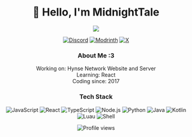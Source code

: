 <h1 align="center">👋 Hello, I'm MidnightTale</h1>

<p align="center">
  <img src="https://readme-typing-svg.herokuapp.com/?lines=Full-stack+Developer;UI/UX+Enthusiast;Open+Source+Contributor&center=true&width=380&height=45">
</p>

<p align="center">
  <a href="https://discord.com/users/221569955236282368"><img alt="Discord" src="https://img.shields.io/badge/Discord-7289DA?style=for-the-badge&logo=discord&logoColor=white"></a>
  <a href="https://modrinth.com/user/MidnightTale"><img alt="Modrinth" src="https://img.shields.io/badge/Modrinth-00AF5C?style=for-the-badge&logo=modrinth&logoColor=white"></a>
  <a href="https://x.com/midnighttale_"><img alt="X" src="https://img.shields.io/badge/X-000000?style=for-the-badge&logo=x&logoColor=white"></a>
</p>

<h3 align="center"> About Me :3</h3>

<p align="center">
Working on: Hynse Network Website and Server<br>
Learning: React<br>
Coding since: 2017
</p>

<h3 align="center">Tech Stack</h3>

<p align="center">
  <img src="https://img.shields.io/badge/-JavaScript-F7DF1E?style=flat-square&logo=javascript&logoColor=black" alt="JavaScript">
  <img src="https://img.shields.io/badge/-React-61DAFB?style=flat-square&logo=react&logoColor=black" alt="React">
  <img src="https://img.shields.io/badge/-TypeScript-3178C6?style=flat-square&logo=typescript&logoColor=white" alt="TypeScript">
  <img src="https://img.shields.io/badge/-Node.js-339933?style=flat-square&logo=node.js&logoColor=white" alt="Node.js">
  <img src="https://img.shields.io/badge/-Python-3776AB?style=flat-square&logo=python&logoColor=white" alt="Python">
  <img src="https://img.shields.io/badge/-Java-007396?style=flat-square&logo=eclipseadoptium&logoColor=white" alt="Java">
  <img src="https://img.shields.io/badge/-Kotlin-0095D5?style=flat-square&logo=kotlin&logoColor=white" alt="Kotlin">
  <img src="https://img.shields.io/badge/-Luau-2C2D72?style=flat-square&logo=lua&logoColor=white" alt="Luau">
  <img src="https://img.shields.io/badge/-Shell-4EAA25?style=flat-square&logo=gnu-bash&logoColor=white" alt="Shell">
</p>

<p align="center">
  <img src="https://komarev.com/ghpvc/?username=MidnightTale&color=blueviolet" alt="Profile views">
</p>
